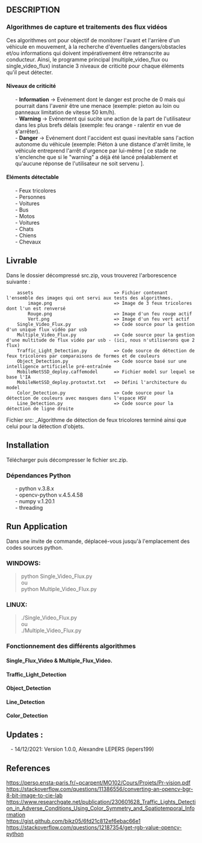 ## DESCRIPTION
### Algorithmes de capture et traitements des flux vidéos</br>
Ces algorithmes ont pour objectif de monitorer l'avant et l'arrière d'un véhicule en mouvement, à la recherche d'éventuelles dangers/obstacles et/ou informations qui doivent impérativement être retranscrite au conducteur. Ainsi, le programme principal (multiple_video_flux ou single_video_flux) instancie 3 niveaux de criticité pour chaque éléments qu'il peut détecter.</br>

#### Niveaux de criticité</br>
<ul>
  - <strong>Information</strong> -> Evénement dont le danger est proche de 0 mais qui pourrait dans l'avenir être une menace (exemple: pieton au loin ou panneaux limitation de vitesse 50 km/h).</br>
  - <strong>Warning</strong> -> Evénement qui sucite une action de la part de l'utilisateur dans les plus brefs délais (exemple: feu orange - ralentir en vue de s'arrêter).</br>
  - <strong>Danger</strong> -> Evénement dont l'accident est quasi inevitable sans l'action autonome du véhicule (exemple: Piéton à une distance d'arrêt limite, le véhicule entreprend l'arrêt d'urgence par lui-même [ ce stade ne s'enclenche que si le "warning" a déjà été lancé préalablement et qu'aucune réponse de l'utilisateur ne soit servenu ].</br>
</ul>

#### Eléments détectable</br>
<ul>
  - Feux tricolores</br>
  - Personnes</br>
  - Voitures</br>
  - Bus</br>
  - Motos</br>
  - Voitures</br>
  - Chats</br>
  - Chiens</br>
  - Chevaux</br>
</ul>


## Livrable
Dans le dossier décompressé src.zip, vous trouverez l'arborescence suivante :
```
    assets                              => Fichier contenant l'ensemble des images qui ont servi aux tests des algorithmes.
        image.png                       => Image de 3 feux tricolores dont l'un est renversé
        Rouge.png                       => Image d'un feu rouge actif
        Vert.png                        => Image d'un feu vert actif
    Single_Video_Flux.py                => Code source pour la gestion d'un unique flux vidéo par usb
    Multiple_Video_Flux.py              => Code source pour la gestion d'une multitude de flux vidéo par usb - (ici, nous n'utiliserons que 2 flux)
    Traffic_Light_Detection.py          => Code source de détection de feux tricolores par comparaisons de formes et de couleurs
    Object_Detection.py                 => Code source basé sur une intelligence artificielle pré-entraînée
    MobileNetSSD_deploy.caffemodel      => Fichier model sur lequel se base l'IA
    MobileNetSSD_deploy.protoxtxt.txt   => Défini l'architecture du model
    Color_Detection.py                  => Code source pour la détection de couleurs avec masques dans l'espace HSV
    Line_Detection.py                   => Code source pour la détection de ligne droite
``` 
Fichier src: _Algorithme de détection de feux tricolores terminé ainsi que celui pour la détection d'objets.</br>

## Installation
Télécharger puis décompresser le fichier src.zip.</br>
### Dépendances Python</br>
<ul>
  - python v.3.8.x </br>
  - opencv-python v.4.5.4.58 </br>
  - numpy v.1.20.1 </br>
  - threading </br>
</ul>

## Run Application
Dans une invite de commande, déplaceé-vous jusqu'à l'emplacement des codes sources python.</br>
### WINDOWS:
  > python Single_Video_Flux.py</br>
ou</br>
  > python Multiple_Video_Flux.py</br>
### LINUX:
 > ./Single_Video_Flux.py</br>
ou</br>
  > ./Multiple_Video_Flux.py</br>

### Fonctionnement des différents algorithmes 
#### Single_Flux_Video & Multiple_Flux_Video.</br>

#### Traffic_Light_Detection</br>

#### Object_Detection</br>

#### Line_Detection</br>

#### Color_Detection</br>


## Updates :
&nbsp;&nbsp;&nbsp;- 14/12/2021: Version 1.0.0, Alexandre LEPERS (lepers199)

## References
https://perso.ensta-paris.fr/~pcarpent/MO102/Cours/Projets/Pr-vision.pdf</br>
https://stackoverflow.com/questions/11386556/converting-an-opencv-bgr-8-bit-image-to-cie-lab</br> https://www.researchgate.net/publication/230601628_Traffic_Lights_Detection_in_Adverse_Conditions_Using_Color_Symmetry_and_Spatiotemporal_Information</br>
https://gist.github.com/bikz05/6fd21c812ef6ebac66e1</br>
https://stackoverflow.com/questions/12187354/get-rgb-value-opencv-python</br>
